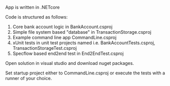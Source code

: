 App is written in .NETcore

Code is structured as follows:

1. Core bank account logic in BankAccount.csproj
1. Simple file system based "database" in TransactionStorage.csproj
1. Example command line app CommandLine.csproj
1. xUnit tests in unit test projects named i.e. BankAccountTests.csproj, TransactionStorageTest.csproj
1. Specflow based end2end test in End2EndTest.csproj

Open solution in visual studio and download nuget packages.

Set startup project either to CommandLine.csproj or execute the tests with a runner of your choice.